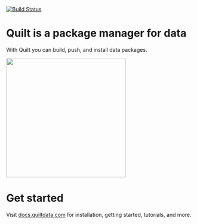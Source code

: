 [![Build Status](https://travis-ci.org/quiltdata/quilt.svg?branch=master)](https://travis-ci.org/quiltdata/quilt)

# Quilt is a package manager for data
With Quilt you can build, push, and install data packages.

<img width="320" src="https://github.com/quiltdata/resources/blob/955656180ef6398a2729c7ebc28e5dc708f26bd3/img/big-picture.png?raw=true" />

# Get started
Visit [docs.quiltdata.com](https://docs.quiltdata.com) for installation, getting started, tutorials, and more.
